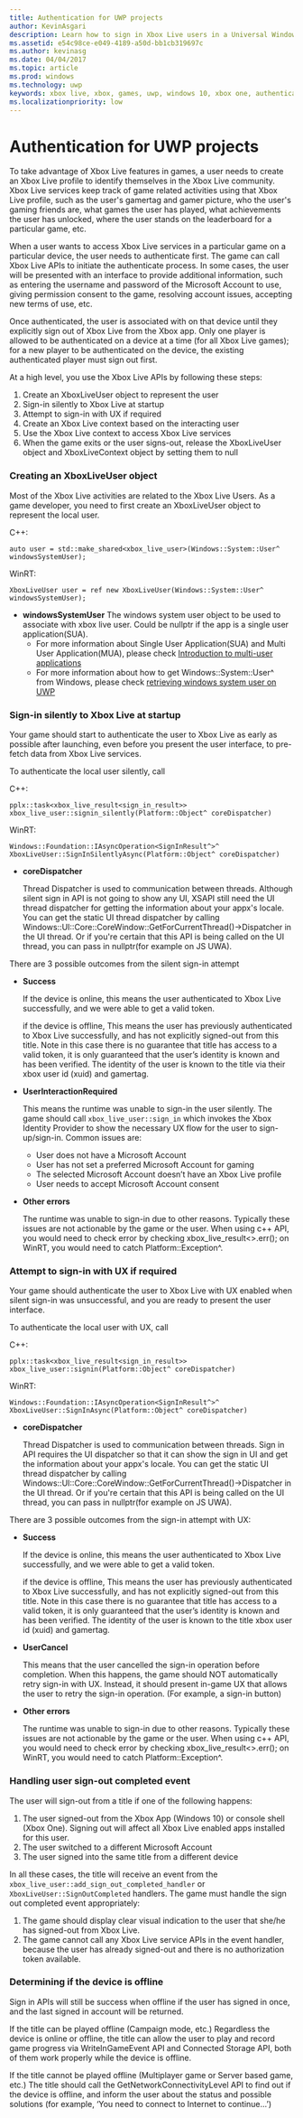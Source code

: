 ```yaml
---
title: Authentication for UWP projects
author: KevinAsgari
description: Learn how to sign in Xbox Live users in a Universal Windows Platform (UWP) title.
ms.assetid: e54c98ce-e049-4189-a50d-bb1cb319697c
ms.author: kevinasg
ms.date: 04/04/2017
ms.topic: article
ms.prod: windows
ms.technology: uwp
keywords: xbox live, xbox, games, uwp, windows 10, xbox one, authentication, sign-in
ms.localizationpriority: low
---
```


# Authentication for UWP projects

To take advantage of Xbox Live features in games, a user needs to create an Xbox Live profile to identify themselves in the Xbox Live community.  Xbox Live services keep track of game related activities using that Xbox Live profile, such as the user's gamertag and gamer picture, who the user's gaming friends are, what games the user has played, what achievements the user has unlocked, where the user stands on the leaderboard for a particular game, etc.

When a user wants to access Xbox Live services in a particular game on a particular device, the user needs to authenticate first.  The game can call Xbox Live APIs to initiate the authenticate process.  In some cases, the user will be presented with an interface to provide additional information, such as entering the username and password of the Microsoft Account to use, giving permission consent to the game, resolving account issues, accepting new terms of use, etc.

Once authenticated, the user is associated with on that device until they explicitly sign out of Xbox Live from the Xbox app.  Only one player is allowed to be authenticated on a device at a time (for all Xbox Live games);  for a new player to be authenticated on the device, the existing authenticated player must sign out first.

At a high level, you use the Xbox Live APIs by following these steps:

1. Create an XboxLiveUser object to represent the user
2. Sign-in silently to Xbox Live at startup
3. Attempt to sign-in with UX if required
4. Create an Xbox Live context based on the interacting user
5. Use the Xbox Live context to access Xbox Live services
6. When the game exits or the user signs-out, release the XboxLiveUser object and XboxLiveContext object by setting them to null

### Creating an XboxLiveUser object ###
Most of the Xbox Live activities are related to the Xbox Live Users.  As a game developer, you need to first create an XboxLiveUser object to represent the local user.

C++:
```
auto user = std::make_shared<xbox_live_user>(Windows::System::User^ windowsSystemUser);
```

WinRT:
```
XboxLiveUser user = ref new XboxLiveUser(Windows::System::User^ windowsSystemUser);
```

* **windowsSystemUser**
  The windows system user object to be used to associate with xbox live user. Could be nullptr if the app is a single user application(SUA).
  * For more information about Single User Application(SUA) and Multi User Application(MUA), please check [Introduction to multi-user applications](https://docs.microsoft.com/en-us/windows/uwp/xbox-apps/multi-user-applications#single-user-applications)
  * For more information about how to get Windows::System::User^ from Windows, please check [retrieving windows system user on UWP](retrieving-windows-system-user-on-UWP.md)

### Sign-in silently to Xbox Live at startup ###
Your game should start to authenticate the user to Xbox Live as early as possible after launching, even before you present the user interface, to pre-fetch data from Xbox Live services.

To authenticate the local user silently, call

C++:
```
pplx::task<xbox_live_result<sign_in_result>> xbox_live_user::signin_silently(Platform::Object^ coreDispatcher)
```

WinRT:
```
Windows::Foundation::IAsyncOperation<SignInResult^>^ XboxLiveUser::SignInSilentlyAsync(Platform::Object^ coreDispatcher)
```


* **coreDispatcher**

  Thread Dispatcher is used to communication between threads. Although silent sign in API is not going to show any UI, XSAPI still need the UI thread dispatcher for getting the information about your appx's locale. You can get the static UI thread dispatcher by calling Windows::UI::Core::CoreWindow::GetForCurrentThread()->Dispatcher in the UI thread. Or if you're certain that this API is being called on the UI thread, you can pass in nullptr(for example on JS UWA).


There are 3 possible outcomes from the silent sign-in attempt

* **Success**

  If the device is online, this means the user authenticated to Xbox Live successfully, and we were able to get a valid token.

  if the device is offline, This means the user has previously authenticated to Xbox Live successfully, and has not explicitly signed-out from this title.  Note in this case there is no guarantee that title has access to a valid token, it is only guaranteed that the user’s identity is known and has been verified.	The identity of the user is known to the title via their xbox user id (xuid) and gamertag.

* **UserInteractionRequired**

  This means the runtime was unable to sign-in the user silently.  The game should call `xbox_live_user::sign_in` which invokes the Xbox Identity Provider to show the necessary UX flow for the user to sign-up/sign-in.  Common issues are:

  *	User does not have a Microsoft Account
  *	User has not set a preferred Microsoft Account for gaming
  *	The selected Microsoft Account doesn’t have an Xbox Live profile
  *	User needs to accept Microsoft Account consent


* **Other errors**

  The runtime was unable to sign-in due to other reasons.  Typically these issues are not actionable by the game or the user. When using c++ API, you would need to check error by checking xbox_live_result<>.err(); on WinRT, you would need to catch Platform::Exception^.


### Attempt to sign-in with UX if required ###
Your game should authenticate the user to Xbox Live with UX enabled when silent sign-in was unsuccessful, and you are ready to present the user interface.

To authenticate the local user with UX, call

C++:
```
pplx::task<xbox_live_result<sign_in_result>> xbox_live_user::signin(Platform::Object^ coreDispatcher)
```

WinRT:
```
Windows::Foundation::IAsyncOperation<SignInResult^>^ XboxLiveUser::SignInAsync(Platform::Object^ coreDispatcher)
```


* **coreDispatcher**

  Thread Dispatcher is used to communication between threads. Sign in API requires the UI dispatcher so that it can show the sign in UI and get the information about your appx's locale. You can get the static UI thread dispatcher by calling Windows::UI::Core::CoreWindow::GetForCurrentThread()->Dispatcher in the UI thread. Or if you're certain that this API is being called on the UI thread, you can pass in nullptr(for example on JS UWA).

There are 3 possible outcomes from the sign-in attempt with UX:

* **Success**

  If the device is online, this means the user authenticated to Xbox Live successfully, and we were able to get a valid token.

  if the device is offline, This means the user has previously authenticated to Xbox Live successfully, and has not explicitly signed-out from this title.  Note in this case there is no guarantee that title has access to a valid token, it is only guaranteed that the user’s identity is known and has been verified.	The identity of the user is known to the title xbox user id (xuid) and gamertag.

* **UserCancel**

  This means that the user cancelled the sign-in operation before completion.  When this happens, the game should NOT automatically retry sign-in with UX.  Instead, it should present in-game UX that allows the user to retry the sign-in operation.  (For example, a sign-in button)

* **Other errors**

  The runtime was unable to sign-in due to other reasons.  Typically these issues are not actionable by the game or the user. When using c++ API, you would need to check error by checking xbox_live_result<>.err(); on WinRT, you would need to catch Platform::Exception^.

### Handling user sign-out completed event ###

The user will sign-out from a title if one of the following happens:

1.	The user signed-out from the Xbox App (Windows 10) or console shell (Xbox One). Signing out will affect all Xbox Live enabled apps installed for this user.
2.	The user switched to a different Microsoft Account
3.	The user signed into the same title from a different device

In all these cases, the title will receive an event from the `xbox_live_user::add_sign_out_completed_handler` or `XboxLiveUser::SignOutCompleted` handlers.  The game must handle the sign out completed event appropriately:
1. The game should display clear visual indication to the user that she/he has signed-out from Xbox Live.
2. The game cannot call any Xbox Live service APIs in the event handler, because the user has already signed-out and there is no authorization token available.

### Determining if the device is offline ###

Sign in APIs will still be success when offline if the user has signed in once, and the last signed in account will be returned.

If the title can be played offline (Campaign mode, etc.)
Regardless the device is online or offline, the title can allow the user to play and record game progress via WriteInGameEvent API and Connected Storage API, both of them work properly while the device is offline.

If the title cannot be played offline (Multiplayer game or Server based game, etc.)
The title should call the GetNetworkConnectivityLevel API to find out if the device is offline, and inform the user about the status and possible solutions (for example, ‘You need to connect to Internet to continue…’)
